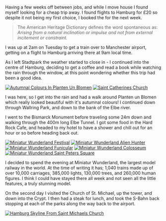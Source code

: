 <!--moml:meta
Title: 2016 Hamburg
Date: 2016-11-01
Hero: stadtpark-seals-beach
Intro: A cheap city break to unwind between moving house and jobs.
-->

Having a few weeks off between jobs, and while I move house I found myself looking for a cheap trip away. I found flights to Hamburg for £20 so despite it not being my first choice, I booked the for the next week.

<blockquote>
    <p>The American Heritage Dictionary defines the word spontaneous as:<br>
    <em>Arising from a natural inclination or impulse and not from external incitement or constraint.</em></p>
</blockquote>

I was up at 2am on Tuesday to get a train over to Manchester airport, getting on a flight to Hamburg arriving there at 9am local time.

As I left Stadtpark the weather started to close in - I continued into the centre of Hamburg, deciding to get a coffee and read a book while watching the rain through the window, at this point wondering whether this trip had been a good idea.

<div class="gallery">
    <a href="/2016-hamburg/autumnal-colours-in-planten-un-blomen-2000.jpg"><img alt="Autumnal Colours In Planten Un Blomen" srcset="/2014-barcelona/autumnal-colours-in-planten-un-blomen-400.jpg, /2016-hamburg/autumnal-colours-in-planten-un-blomen-800.jpg 800w, /2016-hamburg/autumnal-colours-in-planten-un-blomen-1200.jpg 1200w, /2016-hamburg/autumnal-colours-in-planten-un-blomen-1600.jpg 1600w, /2016-hamburg/autumnal-colours-in-planten-un-blomen-2000.jpg 2000w" src="/2016-hamburg/autumnal-colours-in-planten-un-blomen-400.jpg"></a>
    <a href="/2016-hamburg/saint-catherines-church-2000.jpg"><img alt="Saint Catherines Church" srcset="/2014-barcelona/saint-catherines-church-400.jpg, /2016-hamburg/saint-catherines-church-800.jpg 800w, /2016-hamburg/saint-catherines-church-1200.jpg 1200w, /2016-hamburg/saint-catherines-church-1600.jpg 1600w, /2016-hamburg/saint-catherines-church-2000.jpg 2000w" src="/2016-hamburg/saint-catherines-church-400.jpg"></a>
</div>

I was here, so I get into the rain and had a walk around Planten un Blomen which really looked beautiful with it's autumnal colours! I continued down through Wallring Park, and down to the bank of the Elbe river.

I went to the Bismarck Monument before traveling some 24m down and walking through the 400m long Elbe Tunnel. I got some food in the Hard Rock Cafe, and headed to my hotel to have a shower and chill out for an hour or so before heading back out.

<div class="gallery">
    <a href="/2016-hamburg/miniatur-wunderland-festival-2000.jpg"><img alt="Miniatur Wunderland Festival" srcset="/2014-barcelona/miniatur-wunderland-festival-400.jpg, /2016-hamburg/miniatur-wunderland-festival-800.jpg 800w, /2016-hamburg/miniatur-wunderland-festival-1200.jpg 1200w, /2016-hamburg/miniatur-wunderland-festival-1600.jpg 1600w, /2016-hamburg/miniatur-wunderland-festival-2000.jpg 2000w" src="/2016-hamburg/miniatur-wunderland-festival-400.jpg"></a>
    <a href="/2016-hamburg/miniatur-wunderland-alien-hunter-2000.jpg"><img alt="Miniatur Wunderland Alien Hunter" srcset="/2014-barcelona/miniatur-wunderland-alien-hunter-400.jpg, /2016-hamburg/miniatur-wunderland-alien-hunter-800.jpg 800w, /2016-hamburg/miniatur-wunderland-alien-hunter-1200.jpg 1200w, /2016-hamburg/miniatur-wunderland-alien-hunter-1600.jpg 1600w, /2016-hamburg/miniatur-wunderland-alien-hunter-2000.jpg 2000w" src="/2016-hamburg/miniatur-wunderland-alien-hunter-400.jpg"></a>
    <a href="/2016-hamburg/miniatur-wunderland-funicular-2000.jpg"><img alt="Miniatur Wunderland Funicular" srcset="/2014-barcelona/miniatur-wunderland-funicular-400.jpg, /2016-hamburg/miniatur-wunderland-funicular-800.jpg 800w, /2016-hamburg/miniatur-wunderland-funicular-1200.jpg 1200w, /2016-hamburg/miniatur-wunderland-funicular-1600.jpg 1600w, /2016-hamburg/miniatur-wunderland-funicular-2000.jpg 2000w" src="/2016-hamburg/miniatur-wunderland-funicular-400.jpg"></a>
    <a href="/2016-hamburg/miniatur-wunderland-colosseum-2000.jpg"><img alt="Miniatur Wunderland Colosseum" srcset="/2014-barcelona/miniatur-wunderland-colosseum-400.jpg, /2016-hamburg/miniatur-wunderland-colosseum-800.jpg 800w, /2016-hamburg/miniatur-wunderland-colosseum-1200.jpg 1200w, /2016-hamburg/miniatur-wunderland-colosseum-1600.jpg 1600w, /2016-hamburg/miniatur-wunderland-colosseum-2000.jpg 2000w" src="/2016-hamburg/miniatur-wunderland-colosseum-400.jpg"></a>
    <a href="/2016-hamburg/miniatur-wunderland-saint-peters-square-2000.jpg"><img alt="Miniatur Wunderland Saint Peters Square" srcset="/2014-barcelona/miniatur-wunderland-saint-peters-square-400.jpg, /2016-hamburg/miniatur-wunderland-saint-peters-square-800.jpg 800w, /2016-hamburg/miniatur-wunderland-saint-peters-square-1200.jpg 1200w, /2016-hamburg/miniatur-wunderland-saint-peters-square-1600.jpg 1600w, /2016-hamburg/miniatur-wunderland-saint-peters-square-2000.jpg 2000w" src="/2016-hamburg/miniatur-wunderland-saint-peters-square-400.jpg"></a>
</div>

I decided to spend the evening at Miniatur Wunderland, the largest model railway in the world. At the time of writing it has; 1,040 trains made up of over 10,000 carriages, 385,000 lights, 130,000 trees, and 260,000 human figures. I think I could have stayed there all week and not seen all the little features, a truly stunning model.

On the second day I visited the Church of St. Michael, up the tower, and down into the Crypt. I then had a steak for lunch, and took the S-Bahn back stopping at each of the parks along the way back to the airport.

<div class="gallery">
    <a href="/2016-hamburg/hamburg-skyline-from-saint-michaels-church-2000.jpg"><img alt="Hamburg Skyline From Saint Michaels Church" srcset="/2014-barcelona/hamburg-skyline-from-saint-michaels-church-400.jpg, /2016-hamburg/hamburg-skyline-from-saint-michaels-church-800.jpg 800w, /2016-hamburg/hamburg-skyline-from-saint-michaels-church-1200.jpg 1200w, /2016-hamburg/hamburg-skyline-from-saint-michaels-church-1600.jpg 1600w, /2016-hamburg/hamburg-skyline-from-saint-michaels-church-2000.jpg 2000w" src="/2016-hamburg/hamburg-skyline-from-saint-michaels-church-400.jpg"></a>
</div>
